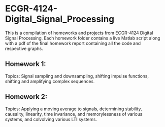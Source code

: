 # ECGR-4124-Digital_Signal_Processing
This is a compilation of homeworks and projects from ECGR-4124 Digital Signal Processing. Each homework folder contains a live Matlab script along with a pdf of the final homework report containing all the code and respective graphs.

## Homework 1:
Topics: Signal sampling and downsampling, shifting impulse functions, shifting and amplifying complex sequences. 

## Homework 2:
Topics: Applying a moving average to signals, determining stability, causality, linearity, time invariance, and memorylessness of various systems, and colvolving various LTI systems. 
